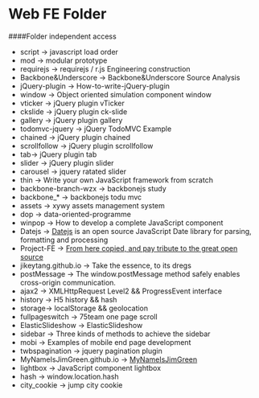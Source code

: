 # Web FE Folder

####Folder independent access
* script -> javascript load order
* mod -> modular prototype
* requirejs -> requirejs / r.js Engineering construction
* Backbone&Underscore -> Backbone&Underscore Source Analysis
* jQuery-plugin -> How-to-write-jQuery-plugin
* window -> Object oriented simulation component window
* vticker -> jQuery plugin vTicker
* ckslide -> jQuery plugin ck-slide
* gallery -> jQuery plugin gallery
* todomvc-jquery -> jQuery TodoMVC Example
* chained -> jQuery plugin chained
* scrollfollow -> jQuery plugin scrollfollow
* tab-> jQuery plugin tab
* slider -> jQuery plugin slider
* carousel -> jquery ratated slider
* thin -> Write your own JavaScript framework from scratch
* backbone-branch-wzx -> backbonejs study
* backbone_* -> backbonejs todu mvc
* assets -> xywy assets management system
* dop -> data-oriented-programme
* winpop -> How to develop a complete JavaScript component
* Datejs -> [Datejs](http://datejs.com/) is an open source JavaScript Date library for parsing, formatting and processing
* Project-FE -> [From here copied, and pay tribute to the great open source](https://github.com/hehongwei44/Project-FE)
* jikeytang.github.io -> Take the essence, to its dregs
* postMessage -> The window.postMessage method safely enables cross-origin communication.
* ajax2 -> XMLHttpRequest Level2 && ProgressEvent interface
* history -> H5 history && hash
* storage-> localStorage && geolocation
* fullpageswitch -> 75team one page scroll
* ElasticSlideshow -> ElasticSlideshow
* sidebar -> Three kinds of methods to achieve the sidebar
* mobi -> Examples of mobile end page development
* twbspagination -> jquery pagination plugin
* MyNameIsJimGreen.github.io -> [MyNameIsJimGreen](http://www.babyforlove.com/)
* lightbox -> JavaScript component lightbox
* hash -> window.location.hash
* city_cookie -> jump city cookie